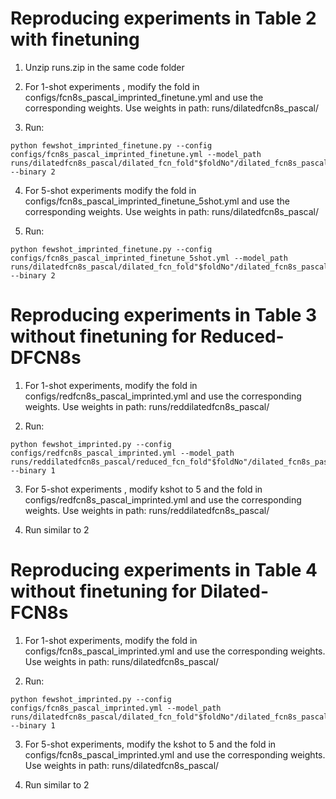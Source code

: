 

# Reproducing experiments in Table 2 with finetuning

1. Unzip runs.zip in the same code folder

2.  For 1-shot experiments , modify the fold in configs/fcn8s_pascal_imprinted_finetune.yml and use the corresponding weights.
Use weights in path: runs/dilatedfcn8s_pascal/

3. Run:
```
python fewshot_imprinted_finetune.py --config configs/fcn8s_pascal_imprinted_finetune.yml --model_path runs/dilatedfcn8s_pascal/dilated_fcn_fold"$foldNo"/dilated_fcn8s_pascal_best_model.pkl --binary 2
```

4. For 5-shot experiments modify the fold in configs/fcn8s_pascal_imprinted_finetune_5shot.yml and use the corresponding weights.
Use weights in path: runs/dilatedfcn8s_pascal/

5. Run:
```
python fewshot_imprinted_finetune.py --config configs/fcn8s_pascal_imprinted_finetune_5shot.yml --model_path runs/dilatedfcn8s_pascal/dilated_fcn_fold"$foldNo"/dilated_fcn8s_pascal_best_model.pkl --binary 2
```

# Reproducing experiments in Table 3 without finetuning for Reduced-DFCN8s
1.  For 1-shot experiments, modify the fold in configs/redfcn8s_pascal_imprinted.yml and use the corresponding weights.
Use weights in path: runs/reddilatedfcn8s_pascal/

2. Run:
```
python fewshot_imprinted.py --config configs/redfcn8s_pascal_imprinted.yml --model_path runs/reddilatedfcn8s_pascal/reduced_fcn_fold"$foldNo"/dilated_fcn8s_pascal_best_model.pkl --binary 1
```
3.  For 5-shot experiments , modify kshot to 5 and the fold in configs/redfcn8s_pascal_imprinted.yml and use the corresponding weights.
Use weights in path: runs/reddilatedfcn8s_pascal/

4. Run similar to 2

# Reproducing experiments in Table 4 without finetuning for Dilated-FCN8s
1.  For 1-shot experiments, modify the fold in configs/fcn8s_pascal_imprinted.yml and use the corresponding weights.
Use weights in path: runs/dilatedfcn8s_pascal/

2. Run:
```
python fewshot_imprinted.py --config configs/fcn8s_pascal_imprinted.yml --model_path runs/dilatedfcn8s_pascal/dilated_fcn_fold"$foldNo"/dilated_fcn8s_pascal_best_model.pkl --binary 1
```
3.  For 5-shot experiments, modify the kshot to 5 and the fold in configs/fcn8s_pascal_imprinted.yml and use the corresponding weights.
Use weights in path: runs/dilatedfcn8s_pascal/

4. Run similar to 2


